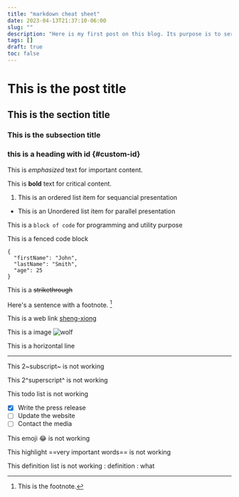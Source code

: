 ```yaml
---
title: "markdown cheat sheet"
date: 2023-04-13T21:37:10-06:00
slug: ""
description: "Here is my first post on this blog. Its purpose is to serve as a reminder of the text format used in this site and how I use them."
tags: []
draft: true
toc: false
---
```

# This is the post title
## This is the section title
### This is the subsection title
### this is a heading with id {#custom-id}


This is *emphasized* text for important content.

This is **bold** text for critical content.

1. This is an ordered list item for sequancial presentation
- This is an Unordered list item for parallel presentation

This is a `block of code` for programming and utility purpose

This is a fenced code block
```
{
  "firstName": "John",
  "lastName": "Smith",
  "age": 25
}
```

This is a ~~strikethrough~~

Here's a sentence with a footnote. [^1]

[^1]: This is the footnote.

This is a web link [sheng-xiong](https://shengxiong.ca)

This is a image ![wolf](/wolf.png)

This is a horizontal line

---

This 2~subscript~ is not working

This 2^superscript^ is not working

This todo list is not working
- [x] Write the press release
- [ ] Update the website
- [ ] Contact the media

This  emoji :joy: is not working

This highlight ==very important words== is not working


This definition list is not working
: definition
: what

